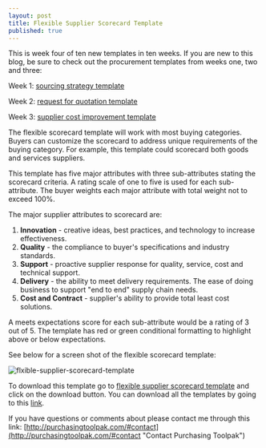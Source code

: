 ```yaml
---
layout: post
title: Flexible Supplier Scorecard Template
published: true
---
```


This is week four of ten new templates in ten weeks. If you are new to this blog, be sure to check out the procurement templates from weeks one, two and three:

 Week 1:	[sourcing strategy template]({{site.baseurl}}/2017/04/07/sourcing-strategy-template)

 Week 2:	[request for quotation template]({{site.baseurl}}/2017/04/14/request-for-quotation-template)

 Week 3:	[supplier cost improvement template]({{site.baseurl}}/2017/04/21/supplier-cost-improvement-template)

The flexible scorecard template will work with most buying categories.  Buyers can customize the scorecard to address unique requirements of the buying category. For example, this template could scorecard both goods and services suppliers. <!--more-->

This template has five major attributes with three sub-attributes stating the scorecard criteria. A rating scale of one to five is used for each sub-attribute. The buyer weights each major attribute with total weight not to exceed 100%. 

The major supplier attributes to scorecard are:

1. **Innovation** - creative ideas, best practices, and technology to increase effectiveness.
2. **Quality** - the compliance to buyer's specifications and industry standards.
3. **Support** - proactive supplier response for quality, service, cost and technical support.
4. **Delivery** - the ability to meet delivery requirements. The ease of doing business to support "end to end" supply chain needs.
5. **Cost and Contract** - supplier's ability to provide total least cost solutions.

A meets expectations score for each sub-attribute would be a rating of 3 out of 5. The template has red or green conditional formatting to highlight above or below expectations.

See below for a screen shot of the flexible scorecard template:
 <div style="text-align:left" markdown="1">

![flxible-supplier-scorecard-template]({{site.baseurl}}/img/flexible-scorecard-template.png)
 </div>

To download this template go to <a href="https://github.com/purchasingtoolpak/purchasingtoolpak/blob/master/supplier-integration/flexible-supplier-scorecard-template.xlsx">flexible supplier scorecard template</a> and click on the download button. You can download all the templates by going to this <a href="http://purchasingtoolpak.com/#team">link</a>.

If you have questions or comments about please contact me through this link:
[http://purchasingtoolpak.com/#contact](http://purchasingtoolpak.com/#contact "Contact Purchasing Toolpak")
